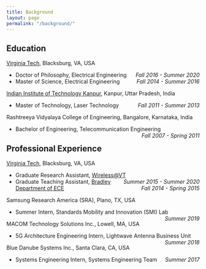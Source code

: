 ```yaml
---
title: Background
layout: page
permalink: "/background/"
---
```


## Education
[Virginia Tech](https://vt.edu/), Blacksburg, VA, USA  
- Doctor of Philosophy, Electrical Engineering <I><span style="float: right;">Fall 2016 - Summer 2020</span></I>  
- Master of Science, Electrical Engineering <I><span style="float: right;">Fall 2014 - Summer 2016</span></I>      

[Indian Institute of Technology Kanpur](https://www.iitk.ac.in/), Kanpur, Uttar Pradesh, India  
- Master of Technology, Laser Technology <I><span style="float: right;">Fall 2011 - Summer 2013</span> </I>  

Rashtreeya Vidyalaya College of Engineering, Bangalore, Karnataka, India  
- Bachelor of Engineering, Telecommunication Engineering <I><span style="float: right;">Fall 2007 - Spring 2011</span></I>   

## Professional Experience
[Virginia Tech](https://vt.edu/), Blacksburg, VA, USA  
- Graduate Research Assistant, [Wireless@VT](https://wireless.vt.edu/) <I><span style="float: right;">Summer 2015 - Summer 2020</span></I>  
- Graduate Teaching Assistant, [Bradley Department of ECE](https://ece.vt.edu/) <I><span style="float: right;">Fall 2014 - Spring 2015</span></I>  

Samsung Research America (SRA), Plano, TX, USA  
- Summer Intern, Standards Mobility and Innovation (SMI) Lab <I><span style="float: right;">Summer 2019</span></I>  

MACOM Technology Solutions Inc., Lowell, MA, USA  
- 5G Architecture Engineering Intern, Lightwave Antenna Business Unit <I><span style="float: right;">Summer 2018</span></I>  

Blue Danube Systems Inc., Santa Clara, CA, USA  
- Systems Engineering Intern, Systems Engineering Team <I><span style="float: right;">Summer 2017</span></I>
